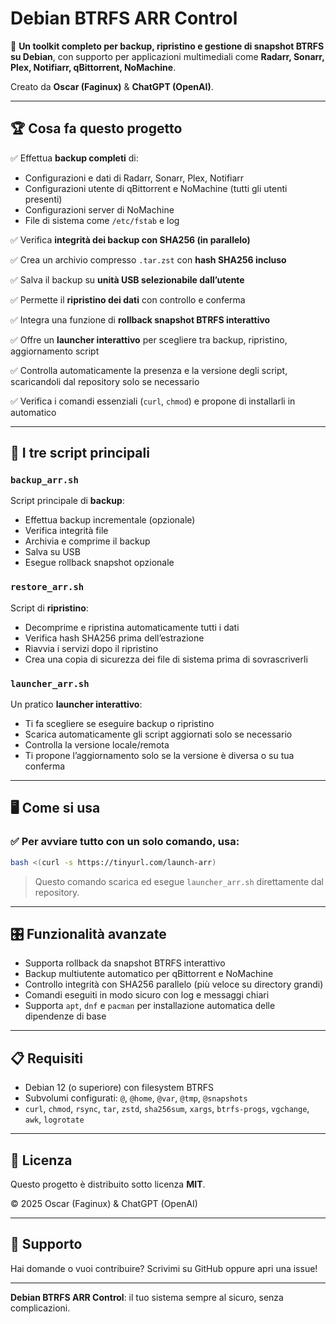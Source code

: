 
# Debian BTRFS ARR Control

🚀 **Un toolkit completo per backup, ripristino e gestione di snapshot BTRFS su Debian**, con supporto per applicazioni multimediali come **Radarr, Sonarr, Plex, Notifiarr, qBittorrent, NoMachine**.

Creato da **Oscar (Faginux)** & **ChatGPT (OpenAI)**.

---

## 🏆 **Cosa fa questo progetto**

✅ Effettua **backup completi** di:
- Configurazioni e dati di Radarr, Sonarr, Plex, Notifiarr
- Configurazioni utente di qBittorrent e NoMachine (tutti gli utenti presenti)
- Configurazioni server di NoMachine
- File di sistema come `/etc/fstab` e log

✅ Verifica **integrità dei backup con SHA256 (in parallelo)**

✅ Crea un archivio compresso `.tar.zst` con **hash SHA256 incluso**

✅ Salva il backup su **unità USB selezionabile dall’utente**

✅ Permette il **ripristino dei dati** con controllo e conferma

✅ Integra una funzione di **rollback snapshot BTRFS interattivo**

✅ Offre un **launcher interattivo** per scegliere tra backup, ripristino, aggiornamento script

✅ Controlla automaticamente la presenza e la versione degli script, scaricandoli dal repository solo se necessario

✅ Verifica i comandi essenziali (`curl`, `chmod`) e propone di installarli in automatico

---

## 📂 **I tre script principali**

### `backup_arr.sh`
Script principale di **backup**:
- Effettua backup incrementale (opzionale)
- Verifica integrità file
- Archivia e comprime il backup
- Salva su USB
- Esegue rollback snapshot opzionale

### `restore_arr.sh`
Script di **ripristino**:
- Decomprime e ripristina automaticamente tutti i dati
- Verifica hash SHA256 prima dell’estrazione
- Riavvia i servizi dopo il ripristino
- Crea una copia di sicurezza dei file di sistema prima di sovrascriverli

### `launcher_arr.sh`
Un pratico **launcher interattivo**:
- Ti fa scegliere se eseguire backup o ripristino
- Scarica automaticamente gli script aggiornati solo se necessario
- Controlla la versione locale/remota
- Ti propone l’aggiornamento solo se la versione è diversa o su tua conferma

---

## 🖥️ **Come si usa**

### ✅ Per avviare tutto **con un solo comando**, usa:

```bash
bash <(curl -s https://tinyurl.com/launch-arr)
```

> Questo comando scarica ed esegue `launcher_arr.sh` direttamente dal repository.

---

## 🎛️ **Funzionalità avanzate**

- Supporta rollback da snapshot BTRFS interattivo
- Backup multiutente automatico per qBittorrent e NoMachine
- Controllo integrità con SHA256 parallelo (più veloce su directory grandi)
- Comandi eseguiti in modo sicuro con log e messaggi chiari
- Supporta `apt`, `dnf` e `pacman` per installazione automatica delle dipendenze di base

---

## 📋 **Requisiti**

- Debian 12 (o superiore) con filesystem BTRFS
- Subvolumi configurati: `@`, `@home`, `@var`, `@tmp`, `@snapshots`
- `curl`, `chmod`, `rsync`, `tar`, `zstd`, `sha256sum`, `xargs`, `btrfs-progs`, `vgchange`, `awk`, `logrotate`

---

## 📝 **Licenza**

Questo progetto è distribuito sotto licenza **MIT**.

© 2025 Oscar (Faginux) & ChatGPT (OpenAI)

---

## 🤝 **Supporto**

Hai domande o vuoi contribuire? Scrivimi su GitHub oppure apri una issue!

---

**Debian BTRFS ARR Control**: il tuo sistema sempre al sicuro, senza complicazioni.
